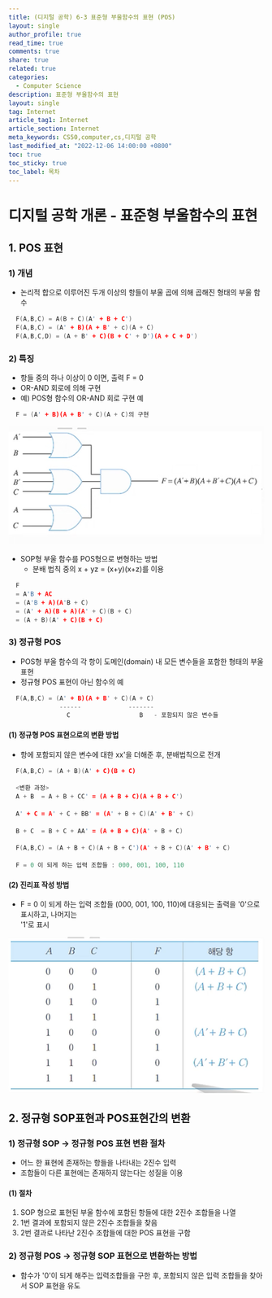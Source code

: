 ```yaml
---
title: (디지털 공학) 6-3 표준형 부울함수의 표현 (POS)
layout: single
author_profile: true
read_time: true
comments: true
share: true
related: true
categories:
  - Computer Science
description: 표준형 부울함수의 표현
layout: single
tag: Internet
article_tag1: Internet
article_section: Internet
meta_keywords: CS50,computer,cs,디지털 공학
last_modified_at: "2022-12-06 14:00:00 +0800"
toc: true
toc_sticky: true
toc_label: 목차
---
```


# 디지털 공학 개론 - 표준형 부울함수의 표현

## 1. POS 표현

### 1) 개념

- 논리적 합으로 이루어진 두개 이상의 항들이 부울 곱에 의해 곱해진 형태의 부울 함수

```c
  F(A,B,C) = A(B + C)(A' + B + C')
  F(A,B,C) = (A' + B)(A + B' + c)(A + C)
  F(A,B,C,D) = (A + B' + C)(B + C' + D')(A + C + D')
```

### 2) 특징

- 항들 중의 하나 이상이 0 이면, 출력 F = 0
- OR-AND 회로에 의해 구현
- 예) POS형 함수의 OR-AND 회로 구현 예

```c
  F = (A' + B)(A + B' + C)(A + C)의 구현
```

![alt](/assets/images/post/ComputerStudy/344.png)

- SOP형 부울 함수를 POS형으로 변형하는 방법
  - 분배 법칙 중의 x + yz = (x+y)(x+z)를 이용

```c
  F
  = A'B + AC
  = (A'B + A)(A'B + C)
  = (A' + A)(B + A)(A' + C)(B + C)
  = (A + B)(A' + C)(B + C)
```

### 3) 정규형 POS

- POS형 부울 함수의 각 항이 도메인(domain) 내 모든 변수들을 포함한 형태의 부울 표현
- 정규형 POS 표현이 아닌 함수의 예

```c
  F(A,B,C) = (A' + B)(A + B' + C)(A + C)
              ------             -------
                C                   B   - 포함되지 않은 변수들
```

#### (1) 정규형 POS 표현으로의 변환 방법

- 항에 포함되지 않은 변수에 대한 xx'을 더해준 후, 분배법칙으로 전개

```c
  F(A,B,C) = (A + B)(A' + C)(B + C)

  <변환 과정>
  A + B  = A + B + CC' = (A + B + C)(A + B + C')

  A' + C = A' + C + BB' = (A' + B + C)(A' + B' + C)

  B + C  = B + C + AA' = (A + B + C)(A' + B + C)

  F(A,B,C) = (A + B + C)(A + B + C')(A' + B + C)(A' + B' + C)

  F = 0 이 되게 하는 입력 조합들 : 000, 001, 100, 110
```

#### (2) 진리표 작성 방법

- F = 0 이 되게 하는 입력 조합들 (000, 001, 100, 110)에 대응되는 출력을 '0'으로 표시하고, 나머지는  
  '1'로 표시

![alt](/assets/images/post/ComputerStudy/345.png)

## 2. 정규형 SOP표현과 POS표현간의 변환

### 1) 정규형 SOP -> 정규형 POS 표현 변환 절차

- 어느 한 표현에 존재하는 항들을 나타내는 2진수 입력
- 조합들이 다른 표현에는 존재하지 않는다는 성질을 이용

#### (1) 절차

1. SOP 형으로 표현된 부울 함수에 포함된 항들에 대한 2진수 조합들을 나열
2. 1번 결과에 포함되지 않은 2진수 조합들을 찾음
3. 2번 결과로 나타난 2진수 조합들에 대한 POS 표현을 구함

### 2) 정규형 POS -> 정규형 SOP 표현으로 변환하는 방법

- 함수가 '0'이 되게 해주는 입력조합들을 구한 후, 포함되지 않은 입력 조합들을 찾아서 SOP 표현을 유도
